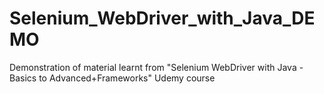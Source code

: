 # Selenium_WebDriver_with_Java_DEMO
Demonstration of material learnt from "Selenium WebDriver with Java -Basics to Advanced+Frameworks" Udemy course
